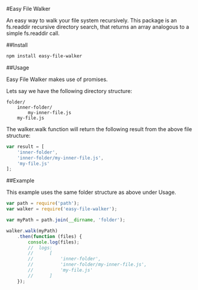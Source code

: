 #Easy File Walker

An easy way to walk your file system recursively.  This package is an fs.readdir recursive directory search, that returns an array
analogous to a simple fs.readdir call.

##Install

```sh
npm install easy-file-walker
```

##Usage

Easy File Walker makes use of promises.

Lets say we have the following directory structure:

```
folder/
	inner-folder/
		my-inner-file.js
	my-file.js
```

The walker.walk function will return the following result from the above file structure:

```js
var result = [
	'inner-folder',
	'inner-folder/my-inner-file.js',
	'my-file.js'
];
```

##Example

This example uses the same folder structure as above under Usage.

```js
var path = require('path');
var walker = require('easy-file-walker');

var myPath = path.join(__dirname, 'folder');

walker.walk(myPath)
	.then(function (files) {
		console.log(files);
		//	logs:
		// 		[
		//			'inner-folder',
		//			'inner-folder/my-inner-file.js',
		//			'my-file.js'
		//		]
	});
```